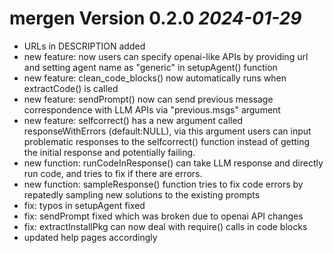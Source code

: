# mergen Version 0.2.0 _2024-01-29_
  * URLs in DESCRIPTION added 
  * new feature: now users can specify openai-like APIs by providing url and setting
    agent name as "generic" in setupAgent() function
  * new feature: clean_code_blocks() now automatically runs when extractCode() is called
  * new feature: sendPrompt() now can send previous message correspondence with LLM APIs via "previous.msgs" argument
  * new feature: selfcorrect() has a new argument called responseWithErrors (default:NULL), via this argument
    users can input problematic responses to the selfcorrect() function instead of getting the initial response and potentially failing.
  * new function: runCodeInResponse() can take LLM response and directly run code, and tries
    to fix if there are errors.
  * new function: sampleResponse() function tries to fix code errors by repatedly sampling new solutions to the existing prompts
  * fix: typos in setupAgent fixed
  * fix: sendPrompt fixed which was broken due to openai API changes
  * fix: extractInstallPkg can now deal with require() calls in code blocks
  * updated help pages accordingly

